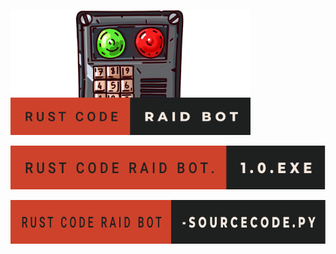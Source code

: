 [<img src="https://raw.githubusercontent.com/NapoII/Rust-Code-Raid-Bot/main/README/banner.png" height="200px" />](https://github.com/NapoII/Rust-Code-Raid-Bot/raw/main/Rust%20-%20Key-Bot.rar)


[<img src="https://raw.githubusercontent.com/NapoII/Rust-Code-Raid-Bot/7add7fdaa7de17a007b11f6926d74e22aee25f1c/README/rust-code-raid-bot.-1.0.exe.svg?token=AVAVQWU5I65EBDMEXURMFPDBUY3O4" height="70px" />](https://github.com/NapoII/Rust-Code-Raid-Bot/raw/main/Rust%20-%20Key-Bot.rar)

[<img src="https://raw.githubusercontent.com/NapoII/Rust-Code-Raid-Bot/7add7fdaa7de17a007b11f6926d74e22aee25f1c/README/rust-code-raid-bot--sourcecode.py.svg?token=AVAVQWUY4HLVR322JHYPR6TBUY3O2" height="70px" />](https://github.com/NapoII/Rust-Code-Raid-Bot/blob/main/SourceCode/Rust%20-%20Key-Bot.py)

